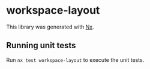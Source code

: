 # workspace-layout

This library was generated with [Nx](https://nx.dev).

## Running unit tests

Run `nx test workspace-layout` to execute the unit tests.
